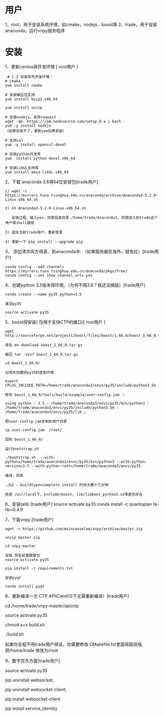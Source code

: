 # 用户
1、root，用于安装系统环境，如cmake，nodejs，boost等
2、trade，用于安装anaconda，运行vnpy服务程序

# 安装
   1、更新centos得开发环境 [ root用户 ]

     # 1.1 安装系列开发环境：
    # cmake
    yum install cmake

    # 安装解压包支持
	yum install bzip2.x86_64

    yum install unzip

	# 安装nodejs，支持request
	wget -qO- https://rpm.nodesource.com/setup_8.x | bash -
	yum -y install nodejs
	（如果安装不了，更新yum后再安装）

	# 支持ssl
	yum -y install openssl-devel

	# 安装python开发库
    yum  install python-devel.x86_64

    # 安装LibGL支持库
    yum install mesa-libGL.x86_64
  2、下载 anaconda 3.6得64位安装包[trade用户]

    1) wget -c https://mirrors.tuna.tsinghua.edu.cn/anaconda/archive/Anaconda3-5.2.0-Linux-x86_64.sh

    2) sh Anaconda3-5.2.0-Linux-x86_64.sh

       安装过程，输入yes，同意安装目录 /home/trade/Anaconda3, 同意加入到trade这个用户得shell路径

    3) 退出当前trade用户，重新登录

    4) 更新一下 pip install --upgrade pip

 3、 添加清华同方得源，到anaconda中. （如果服务器在海外，就免拉）[trade用户]

    conda config --add channels https://mirrors.tuna.tsinghua.edu.cn/anaconda/pkgs/free/
    conda config --set show_channel_urls yes

 4、创建python 3.5版本得环境。（为何不用3.6？我还没搞掂）[trade用户]

    conda create --name py35 python=3.5

    激活py35

    source activate py35



 5、boost得安装( 仅用于支持CTP的接口)[ root用户 ]

    wget http://sourceforge.net/projects/boost/files/boost/1.66.0/boost_1_66_0.tar.gz/download

	改名 mv download boost_1_66_0.tar.gz

	解压 tar -xvzf boost_1_66_0.tar.gz

	cd boost_1_66_0/

	记得先创建好py35的虚拟环境

	export CPLUS_INCLUDE_PATH=/home/trade/anaconda3/envs/py35/include/python3.5m

    修改 boost_1_66_0/tools/build/example/user-config.jam ：

    using python : 3.5 : /home/trade/anaconda3/envs/py35/bin/python3 : /home/trade/anaconda3/envs/py35/include/python3.5m : /home/trade/anaconda3/envs/py35/lib ;

    把user-config.jam复制到用户目录

    cp user-config.jam  /root/

    回到 boost_1_66_0/

    运行bootstrap.sh

	./bootstrap.sh  --with-python=/home/trade/anaconda3/envs/py35/bin/python3 --with-python-version=3.5 --with-python-root=/home/trade/anaconda3/envs/py35

	编译，安装

	./b2 --buildtype=complete install 时间大概十几分钟

	检查 /usr/local下，include/boost, lib/libboos_python3.so等是否存在

 6、安装talib [trade用户]
    source activate py35
    conda install -c quantopian ta-lib=0.4.9

 7、下载vnpy  [trade用户]

    wget -c https://github.com/msincenselee/vnpy/archive/master.zip

    unzip master.zip

    cd vnpy-master

    安装 所有前置数据包
    source activate py35

    pip install -r requirements.txt

    安装pyqt

    conda install pyqt

 8、重新编译一次 CTP API(CentOS下无需重新编译）[trade用户]

  cd /home/trade/vnpy-master/api/ctp

  source activate py35

  chmod a+x build.sh

  ./build.sh

  如果你全程不用trade用户得话，你需要修改 CMakefile.txt里面得路径哦,把/home/trade 修改为/root

  9、数字货币方面[trade用户]

   source activate py35

   pip uninstall websocket;

   pip uninstall websocket-client;

   pip install websocket-client

   pip install service_identity
